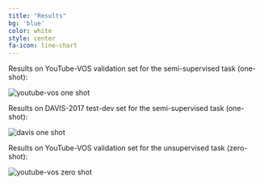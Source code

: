 ```yaml
---
title: "Results"
bg: 'blue'
color: white
style: center
fa-icon: line-chart
---
```


Results on YouTube-VOS validation set for the semi-supervised task (one-shot):

<img src="./assets/quantitative.png" alt="youtube-vos one shot"/>

Results on DAVIS-2017 test-dev set for the semi-supervised task (one-shot):

<img src="../assets/davis-one-v2.png" alt="davis one shot"/>

Results on YouTube-VOS validation set for the unsupervised task (zero-shot):

<img src="../assets/youtube-zero-v2.png" alt="youtube-vos zero shot"/>

